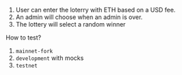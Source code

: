 1. User can enter the loterry with ETH based on a USD fee.
2. An admin will choose when an admin is over.
3. The lottery will select a random winner

How to test?

1. `mainnet-fork`
2. `development` with mocks
3. `testnet`